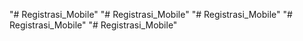 "# Registrasi_Mobile" 
"# Registrasi_Mobile" 
"# Registrasi_Mobile" 
"# Registrasi_Mobile" 
"# Registrasi_Mobile" 
